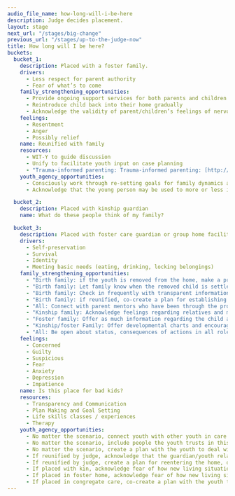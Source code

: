 ```yaml
---
audio_file_name: how-long-will-i-be-here
description: Judge decides placement.
layout: stage
next_url: "/stages/big-change"
previous_url: "/stages/up-to-the-judge-now"
title: How long will I be here?
buckets:
  bucket_1:
    description: Placed with a foster family.
    drivers:
      - Less respect for parent authority
      - Fear of what’s to come
    family_strengthening_opportunities:
      - Provide ongoing support services for both parents and children to work through their feelings about being back together
      - Reintroduce child back into their home gradually
      - Acknowledge the validity of parent/children’s feelings of nervousness, fear, resentment etc.
    feelings:
      - Resentment
      - Anger
      - Possibly relief
    name: Reunified with family
    resources:
      - WIT-Y to guide discussion
      - Unify to facilitate youth input on case planning
      - "Trauma-informed parenting: Trauma-informed parenting: [http://www.fosteringperspectives.org/fpv18n1/know.htm][http://www.fosteringperspectives.org/fpv18n1/know.htm]"
    youth_agency_opportunities:
      - Consciously work through re-setting goals for family dynamics and expectations
      - Acknowledge that the young person may be used to more or less independence and negotiate accordingly

  bucket_2:
    description: Placed with kinship guardian
    name: What do these people think of my family?

  bucket_3:
    description: Placed with foster care guardian or group home facility
    drivers:
      - Self-preservation
      - Survival
      - Identity
      - Meeting basic needs (eating, drinking, locking belongings)
    family_strengthening_opportunities:
      - "Birth family: if the youth is removed from the home, make a proactive plan with the family to get the assistance they need to reunify"
      - "Birth family: Let family know when the removed child is settled, that they are ok."
      - "Birth family: Check in frequently with transparent information regarding next steps, consequences of all actions"
      - "Birth family: if reunified, co-create a plan for establishing healthy patterns, asking for and finding help when needed"
      - "All: Connect with parent mentors who have been through the process."
      - "Kinship family: Acknowledge feelings regarding relatives and make a plan for how to be a supportive guardian without disparaging relatives"
      - "Foster family: Offer as much information regarding the child as you have - be transparent about potential issues"
      - "Kinship/foster Family: Offer developmental charts and encourage the child/youth to learn new life skills as appropriate"
      - "All: Be open about status, consequences of actions in all roles. Work together towards permanency"
    feelings:
      - Concerned
      - Guilty
      - Suspicious
      - Fear
      - Anxiety
      - Depression
      - Impatience
    name: Is this place for bad kids?
    resources:
      - Transparency and Communication
      - Plan Making and Goal Setting
      - Life skills classes / experiences
      - Therapy
    youth_agency_opportunities:
      - No matter the scenario, connect youth with other youth in care
      - No matter the scenario, include people the youth trusts in this process to offer support
      - No matter the scenario, create a plan with the youth to deal with being separated from family.
      - If reunified by judge, acknowledge that the guardian/youth relationship may be damaged and assist the family in working through issues so they can move forward together in a healthy way.
      - If reunified by judge, create a plan for reentering the home, discuss possible issues, what to do if patterns reemerge, plans for creating new and healthy patterns
      - If placed with kin, acknowledge fear of how new living situation will turn out, that kin may have mixed feelings, co-create plan to move forward and take on age-appropriate responsibilities for your own life.
      - If placed in foster home, acknowledge fear of how new living situation will work out. Offer child/youth as much info about the new home as you have. Be transparent about what is coming next in the process and how the youth’s behavior may or may not affect outcomes.
      - If placed in congregate care, co-create a plan with the youth to learn to take care of himself - practice paperwork, enable youth to learn home economic, personal finance, finding resources, managing important documents, conflict resolution, setting goals, mindfulness and other healthy coping mechanisms
---
```


